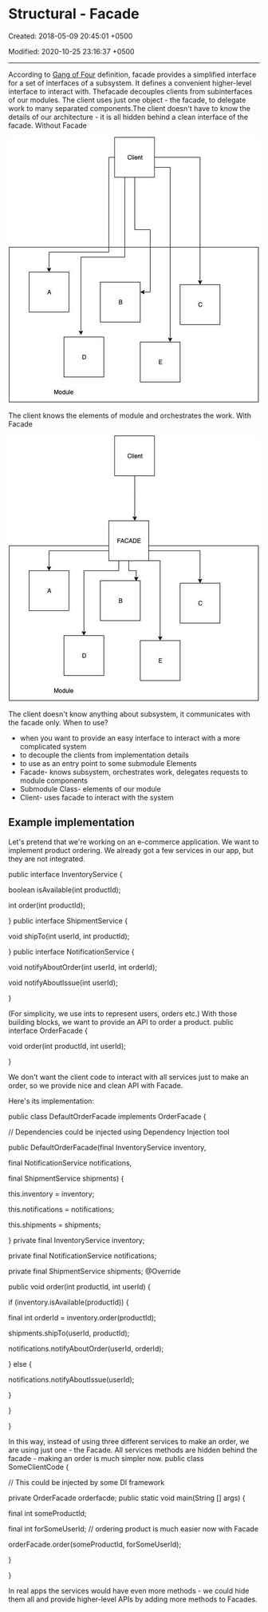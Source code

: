 # Structural - Facade

Created: 2018-05-09 20:45:01 +0500

Modified: 2020-10-25 23:16:37 +0500

---

According to [Gang of Four](https://en.wikipedia.org/wiki/Design_Patterns) definition, facade provides a simplified interface for a set of interfaces of a subsystem. It defines a convenient higher-level interface to interact with.
Thefacade decouples clients from subinterfaces of our modules. The client uses just one object - the facade, to delegate work to many separated components.The client doesn't have to know the details of our architecture - it is all hidden behind a clean interface of the facade.
Without Facade

![Facade Pattern](media/Structural----Facade-image1.jpg)

The client knows the elements of module and orchestrates the work.
With Facade

![Facade Pattern](media/Structural----Facade-image2.jpg)

The client doesn't know anything about subsystem, it communicates with the facade only.
When to use?

- when you want to provide an easy interface to interact with a more complicated system
- to decouple the clients from implementation details
- to use as an entry point to some submodule
Elements
- Facade- knows subsystem, orchestrates work, delegates requests to module components
- Submodule Class- elements of our module
- Client- uses facade to interact with the system

## Example implementation

Let's pretend that we're working on an e-commerce application. We want to implement product ordering. We already got a few services in our app, but they are not integrated.

public interface InventoryService {

boolean isAvailable(int productId);

int order(int productId);

}
public interface ShipmentService {

void shipTo(int userId, int productId);

}
public interface NotificationService {

void notifyAboutOrder(int userId, int orderId);

void notifyAboutIssue(int userId);

}

(For simplicity, we use ints to represent users, orders etc.)
With those building blocks, we want to provide an API to order a product.
public interface OrderFacade {

void order(int productId, int userId);

}

We don't want the client code to interact with all services just to make an order, so we provide nice and clean API with Facade.

Here's its implementation:

public class DefaultOrderFacade implements OrderFacade {

// Dependencies could be injected using Dependency Injection tool

public DefaultOrderFacade(final InventoryService inventory,

final NotificationService notifications,

final ShipmentService shipments) {

this.inventory = inventory;

this.notifications = notifications;

this.shipments = shipments;

}
private final InventoryService inventory;

private final NotificationService notifications;

private final ShipmentService shipments;
@Override

public void order(int productId, int userId) {

if (inventory.isAvailable(productId)) {

final int orderId = inventory.order(productId);

shipments.shipTo(userId, productId);

notifications.notifyAboutOrder(userId, orderId);

} else {

notifications.notifyAboutIssue(userId);

}

}

}

In this way, instead of using three different services to make an order, we are using just one - the Facade. All services methods are hidden behind the facade - making an order is much simpler now.
public class SomeClientCode {

// This could be injected by some DI framework

private OrderFacade orderfacde;
public static void main(String [] args) {

final int someProductId;

final int forSomeUserId;
// ordering product is much easier now with Facade

orderFacade.order(someProductId, forSomeUserId);

}

}

In real apps the services would have even more methods - we could hide them all and provide higher-level APIs by adding more methods to Facades.
